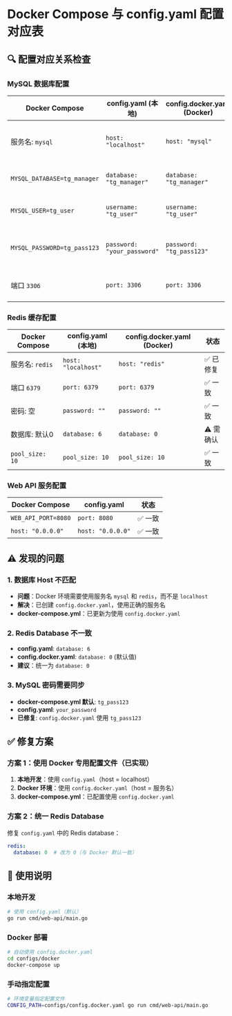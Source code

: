 # Docker Compose 与 config.yaml 配置对应表

## 🔍 配置对应关系检查

### MySQL 数据库配置

| Docker Compose | config.yaml (本地) | config.docker.yaml (Docker) | 状态 |
|---------------|-------------------|---------------------------|------|
| 服务名: `mysql` | `host: "localhost"` | `host: "mysql"` | ✅ 已修复 |
| `MYSQL_DATABASE=tg_manager` | `database: "tg_manager"` | `database: "tg_manager"` | ✅ 一致 |
| `MYSQL_USER=tg_user` | `username: "tg_user"` | `username: "tg_user"` | ✅ 一致 |
| `MYSQL_PASSWORD=tg_pass123` | `password: "your_password"` | `password: "tg_pass123"` | ✅ 已同步 |
| 端口 `3306` | `port: 3306` | `port: 3306` | ✅ 一致 |

### Redis 缓存配置

| Docker Compose | config.yaml (本地) | config.docker.yaml (Docker) | 状态 |
|---------------|-------------------|---------------------------|------|
| 服务名: `redis` | `host: "localhost"` | `host: "redis"` | ✅ 已修复 |
| 端口 `6379` | `port: 6379` | `port: 6379` | ✅ 一致 |
| 密码: 空 | `password: ""` | `password: ""` | ✅ 一致 |
| 数据库: 默认0 | `database: 6` | `database: 0` | ⚠️ 需确认 |
| `pool_size: 10` | `pool_size: 10` | `pool_size: 10` | ✅ 一致 |

### Web API 服务配置

| Docker Compose | config.yaml | 状态 |
|---------------|-------------|------|
| `WEB_API_PORT=8080` | `port: 8080` | ✅ 一致 |
| `host: "0.0.0.0"` | `host: "0.0.0.0"` | ✅ 一致 |

## ⚠️ 发现的问题

### 1. 数据库 Host 不匹配
- **问题**：Docker 环境需要使用服务名 `mysql` 和 `redis`，而不是 `localhost`
- **解决**：已创建 `config.docker.yaml`，使用正确的服务名
- **docker-compose.yml**：已更新为使用 `config.docker.yaml`

### 2. Redis Database 不一致
- **config.yaml**: `database: 6`
- **config.docker.yaml**: `database: 0` (默认值)
- **建议**：统一为 `database: 0`

### 3. MySQL 密码需要同步
- **docker-compose.yml 默认**: `tg_pass123`
- **config.yaml**: `your_password`
- **已修复**: `config.docker.yaml` 使用 `tg_pass123`

## ✅ 修复方案

### 方案 1：使用 Docker 专用配置文件（已实现）

1. **本地开发**：使用 `config.yaml`（host = localhost）
2. **Docker 环境**：使用 `config.docker.yaml`（host = 服务名）
3. **docker-compose.yml**：已配置使用 `config.docker.yaml`

### 方案 2：统一 Redis Database

修复 `config.yaml` 中的 Redis database：

```yaml
redis:
  database: 0  # 改为 0（与 Docker 默认一致）
```

## 📝 使用说明

### 本地开发
```bash
# 使用 config.yaml（默认）
go run cmd/web-api/main.go
```

### Docker 部署
```bash
# 自动使用 config.docker.yaml
cd configs/docker
docker-compose up
```

### 手动指定配置
```bash
# 环境变量指定配置文件
CONFIG_PATH=configs/config.docker.yaml go run cmd/web-api/main.go
```

